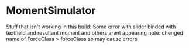 # MomentSimulator
Stuff that isn't working in this build:
Some error with slider binded with textfield
and resultant moment and others arent appearing
note: chenged name of ForceClass > forceClass so may cause errors